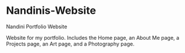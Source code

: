 # Nandinis-Website
Nandini Portfolio Website

Website for my portfolio. Includes the Home page, an About Me page, a Projects page, an Art page, and a Photography page.
